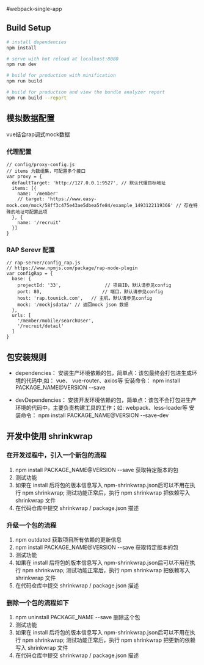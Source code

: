 #webpack-single-app
## Build Setup

``` bash
# install dependencies
npm install

# serve with hot reload at localhost:8080
npm run dev

# build for production with minification
npm run build

# build for production and view the bundle analyzer report
npm run build --report
```

## 模拟数据配置
vue结合rap调式mock数据

### 代理配置
``` 
// config/proxy-config.js
// items 为数组集，可配置多个接口 
var proxy = {
  defaultTarget: 'http://127.0.0.1:9527', // 默认代理目标地址
  items: [{
    name: '/member'
    // target: 'https://www.easy-mock.com/mock/58ff3c475e43ae5dbea5fe84/example_1493122119366' // 存在特殊的地址可配置此项
  }, {
    name: '/recruit'
  }]
}
```

### RAP Serevr 配置

``` 
// rap-server/config_rap.js
// https://www.npmjs.com/package/rap-node-plugin
var configRap = {
  base: {
    projectId: '33',                // 项目ID，默认请参见config 
    port: 80,                      // 端口，默认请参见config 
    host: 'rap.tounick.com',   // 主机，默认请参见config 
    mock: '/mockjsdata/' // 返回mock json 数据
  },
  urls: [
    '/member/mobile/searchUser',
    '/recruit/detail'
  ]
}
```
## 包安装规则
* dependencies：
安装生产环境依赖的包，简单点：该包最终会打包进生成环境的代码中;如： vue、 vue-router、axios等
安装命令： npm install PACKAGE_NAME@VERSION --save

* devDependencies： 
安装开发环境依赖的包，简单点：该包不会打包进生产环境的代码中，主要负责构建工具的工作；如: webpack、less-loader等
安装命令： npm install PACKAGE_NAME@VERSION --save-dev

## 开发中使用 shrinkwrap
### 在开发过程中，引入一个新包的流程

1. npm install PACKAGE_NAME@VERSION --save 获取特定版本的包
2. 测试功能
3. 如果在 install 后将包的版本信息写入 npm-shrinkwrap.json后可以不用在执行 npm shrinkwrap;
测试功能正常后，执行 npm shrinkwrap 把依赖写入 shrinkwrap 文件
4. 在代码仓库中提交 shrinkwrap / package.json 描述

### 升级一个包的流程

1. npm outdated 获取项目所有依赖的更新信息
2. npm install PACKAGE_NAME@VERSION --save 获取特定版本的包
3. 测试功能
4. 如果在 install 后将包的版本信息写入 npm-shrinkwrap.json后可以不用在执行 npm shrinkwrap;
测试功能正常后，执行 npm shrinkwrap 把依赖写入 shrinkwrap 文件
5. 在代码仓库中提交 shrinkwrap / package.json 描述

### 删除一个包的流程如下

1. npm uninstall PACKAGE_NAME --save 删除这个包
2. 测试功能
3. 如果在 install 后将包的版本信息写入 npm-shrinkwrap.json后可以不用在执行 npm shrinkwrap;
测试功能正常后，执行 npm shrinkwrap 把更新的依赖写入 shrinkwrap 文件
4. 在代码仓库中提交 shrinkwrap / package.json 描述
